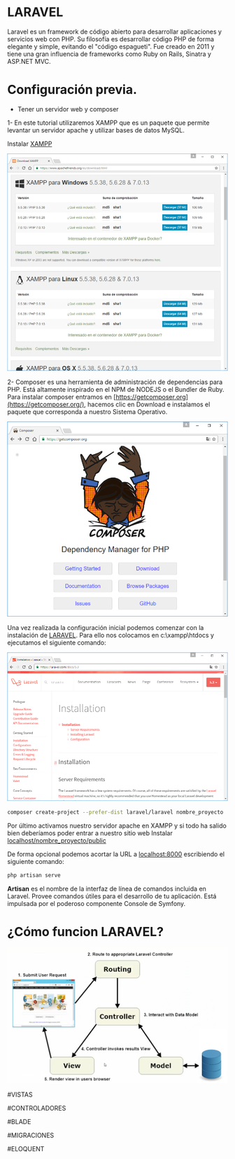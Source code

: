 # LARAVEL

Laravel es un framework de código abierto para desarrollar aplicaciones y servicios web con PHP. Su filosofía es desarrollar código PHP de forma elegante y simple, evitando el "código espagueti". Fue creado en 2011 y tiene una gran influencia de frameworks como Ruby on Rails, Sinatra y ASP.NET MVC.

# Configuración previa.

* Tener un servidor web y composer

1- En este tutorial utilizaremos XAMPP que es un paquete que permite levantar un servidor apache y utilizar bases de datos MySQL.

Instalar [XAMPP](https://www.apachefriends.org/es/download.html)

![](./images/xampp.jpg)

2- Composer es una herramienta de administración de dependencias para PHP. Está altamente inspirado en el NPM de NODEJS o el Bundler de Ruby. Para instalar composer entramos en [https://getcomposer.org](https://getcomposer.org/), hacemos clic en Download e instalamos el paquete que corresponda a nuestro Sistema Operativo.

![](./images/composer.jpg)

Una vez realizada la configuración inicial podemos comenzar con la instalación de [LARAVEL](https://laravel.com/docs/). Para ello nos colocamos en c:\xampp\htdocs y ejecutamos el siguiente comando:

![](./images/laravel.jpg)


```bash
composer create-project --prefer-dist laravel/laravel nombre_proyecto
```

Por último activamos nuestro servidor apache en XAMPP y si todo ha salido bien deberíamos poder entrar a nuestro sitio web Instalar [localhost/nombre_proyecto/public](localhost/nombre_proyecto/public)

De forma opcional podemos acortar la URL a [localhost:8000](localhost:8000) escribiendo el siguiente comando:

```bash
php artisan serve
```

**Artisan** es el nombre de la interfaz de línea de comandos incluida en Laravel. Provee comandos útiles para el desarrollo de tu aplicación. Está impulsada por el poderoso componente Console de Symfony.


# ¿Cómo funcion LARAVEL?

![](./images/mvc.jpg)


#VISTAS

#CONTROLADORES

#BLADE

#MIGRACIONES

#ELOQUENT


